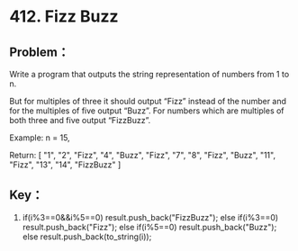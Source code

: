 # 412. Fizz Buzz
## Problem：
Write a program that outputs the string representation of numbers from 1 to n.

But for multiples of three it should output “Fizz” instead of the number and for the multiples of five output “Buzz”. For numbers which are multiples of both three and five output “FizzBuzz”.

Example:
n = 15,

Return:
[
"1",
"2",
"Fizz",
"4",
"Buzz",
"Fizz",
"7",
"8",
"Fizz",
"Buzz",
"11",
"Fizz",
"13",
"14",
"FizzBuzz"
]

## Key：
1. if(i%3==0&&i%5==0) result.push_back("FizzBuzz");
   else if(i%3==0) result.push_back("Fizz");
   else if(i%5==0) result.push_back("Buzz");
   else result.push_back(to_string(i));

